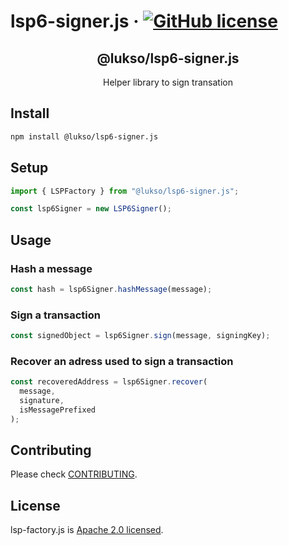# lsp6-signer.js &middot; [![GitHub license](https://img.shields.io/badge/license-Apache-blue.svg)](./LICENSE)

<p align="center">
 <h2 align="center"><strong>@lukso/lsp6-signer.js</strong></h2>
 <p align="center">Helper library to sign transation
</p>

## Install

```bash
npm install @lukso/lsp6-signer.js
```

## Setup

```javascript
import { LSPFactory } from "@lukso/lsp6-signer.js";

const lsp6Signer = new LSP6Signer();
```

## Usage

### Hash a message

```javascript
const hash = lsp6Signer.hashMessage(message);
```

### Sign a transaction

```javascript
const signedObject = lsp6Signer.sign(message, signingKey);
```

### Recover an adress used to sign a transaction

```javascript
const recoveredAddress = lsp6Signer.recover(
  message,
  signature,
  isMessagePrefixed
);
```

###

## Contributing

Please check [CONTRIBUTING](./CONTRIBUTING.md).

## License

lsp-factory.js is [Apache 2.0 licensed](./LICENSE).
